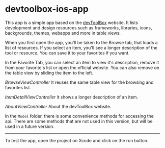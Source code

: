 # devtoolbox-ios-app

This app is a simple app based on the [devToolBox](https://www.devtoolbox.co) website. It lists development and design resources such as frameworks, libraries, icons, backgrounds, themes, webapps and more in table views.

When you first open the app, you'll be taken to the Browse tab, that loads a list of resources. If you select an item, you'll see a longer description of the tool or resource. You can save it to your favorites if you want.

In the Favorite Tab, you can select an item to view it's description, remove it from your favorite's list or open the official website. You can also remove on the table view by sliding the item to the left.


*BrowseViewController*
It reuses the same table view for the browsing and favorites list.

*ItemDetailViewController*
It shows a longer description of an item.

*AboutViewController*
About the devToolBox website.

In the `Model` folder, there is some convenience methods for accessing the api. There are some methods that are not used in this version, but will be used in a future version.

___

To test the app, open the project on Xcode and click on the run button. 
